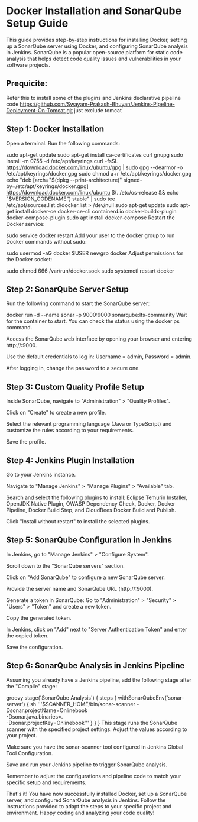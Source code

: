 # Docker Installation and SonarQube Setup Guide

This guide provides step-by-step instructions for installing Docker, setting up a SonarQube server using Docker, and configuring SonarQube analysis in Jenkins. SonarQube is a popular open-source platform for static code analysis that helps detect code quality issues and vulnerabilities in your software projects.

## Prequicite:
Refer this to install some of the plugins and Jenkins declarative pipeline code
https://github.com/Swayam-Prakash-Bhuyan/Jenkins-Pipeline-Deployment-On-Tomcat.git
just exclude tomcat


## Step 1: Docker Installation

Open a terminal.
Run the following commands:

sudo apt-get update
sudo apt-get install ca-certificates curl gnupg
sudo install -m 0755 -d /etc/apt/keyrings
curl -fsSL https://download.docker.com/linux/ubuntu/gpg | sudo gpg --dearmor -o /etc/apt/keyrings/docker.gpg
sudo chmod a+r /etc/apt/keyrings/docker.gpg
echo "deb [arch=\"$(dpkg --print-architecture)\" signed-by=/etc/apt/keyrings/docker.gpg] https://download.docker.com/linux/ubuntu $(. /etc/os-release && echo "$VERSION_CODENAME") stable" | sudo tee /etc/apt/sources.list.d/docker.list > /dev/null
sudo apt-get update
sudo apt-get install docker-ce docker-ce-cli containerd.io docker-buildx-plugin docker-compose-plugin
sudo apt install docker-compose
Restart the Docker service:


sudo service docker restart
Add your user to the docker group to run Docker commands without sudo:

sudo usermod -aG docker $USER
newgrp docker
Adjust permissions for the Docker socket:


sudo chmod 666 /var/run/docker.sock
sudo systemctl restart docker

## Step 2: SonarQube Server Setup

Run the following command to start the SonarQube server:

docker run -d --name sonar -p 9000:9000 sonarqube:lts-community
Wait for the container to start. You can check the status using the docker ps command.

Access the SonarQube web interface by opening your browser and entering http://<your-ip-address>:9000.

Use the default credentials to log in: Username = admin, Password = admin.

After logging in, change the password to a secure one.


## Step 3: Custom Quality Profile Setup

Inside SonarQube, navigate to "Administration" > "Quality Profiles".

Click on "Create" to create a new profile.

Select the relevant programming language (Java or TypeScript) and customize the rules according to your requirements.

Save the profile.


## Step 4: Jenkins Plugin Installation

Go to your Jenkins instance.

Navigate to "Manage Jenkins" > "Manage Plugins" > "Available" tab.

Search and select the following plugins to install: Eclipse Temurin Installer, OpenJDK Native Plugin, OWASP Dependency Check, Docker, Docker Pipeline, Docker Build Step, and CloudBees Docker Build and Publish.

Click "Install without restart" to install the selected plugins.


## Step 5: SonarQube Configuration in Jenkins

In Jenkins, go to "Manage Jenkins" > "Configure System".

Scroll down to the "SonarQube servers" section.

Click on "Add SonarQube" to configure a new SonarQube server.

Provide the server name and SonarQube URL (http://<your-ip-address>:9000).

Generate a token in SonarQube: Go to "Administration" > "Security" > "Users" > "Token" and create a new token.

Copy the generated token.

In Jenkins, click on "Add" next to "Server Authentication Token" and enter the copied token.

Save the configuration.

    
## Step 6: SonarQube Analysis in Jenkins Pipeline

Assuming you already have a Jenkins pipeline, add the following stage after the "Compile" stage:

groovy
stage('SonarQube Analysis') {
    steps {
        withSonarQubeEnv('sonar-server') {
            sh '''$SCANNER_HOME/bin/sonar-scanner -Dsonar.projectName=Onlinebook \
                -Dsonar.java.binaries=. \
                -Dsonar.projectKey=Onlinebook'''
        }
    }
}
This stage runs the SonarQube scanner with the specified project settings. Adjust the values according to your project.

Make sure you have the sonar-scanner tool configured in Jenkins Global Tool Configuration.

Save and run your Jenkins pipeline to trigger SonarQube analysis.

Remember to adjust the configurations and pipeline code to match your specific setup and requirements.


That's it! You have now successfully installed Docker, set up a SonarQube server, and configured SonarQube analysis in Jenkins. Follow the instructions provided to adapt the steps to your specific project and environment. Happy coding and analyzing your code quality!
